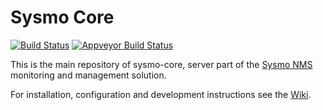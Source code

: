 Sysmo Core
==========
[![Build Status](https://travis-ci.org/sysmo-nms/sysmo-core.svg?branch=master)](https://travis-ci.org/sysmo-nms/sysmo-core)
[![Appveyor Build Status](https://ci.appveyor.com/api/projects/status/github/sysmo-nms/sysmo-core?branch=master&svg=true)](https://ci.appveyor.com/project/ssbx/sysmo-core)

This is the main repository of sysmo-core, server part of
the [Sysmo NMS](http://www.sysmo.io) monitoring and management solution.

For installation, configuration and development instructions
see the [Wiki](https://github.com/sysmo-nms/sysmo-wiki/wiki).
